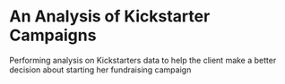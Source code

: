 # An Analysis of Kickstarter Campaigns
Performing analysis on Kickstarters data to help the client make a better decision about starting her fundraising campaign 
